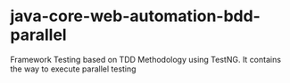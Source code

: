 # java-core-web-automation-bdd-parallel
Framework Testing based on TDD Methodology using TestNG. It contains the way to execute parallel testing
